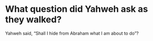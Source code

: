 # What question did Yahweh ask as they walked?

Yahweh said, “Shall I hide from Abraham what I am about to do”?
